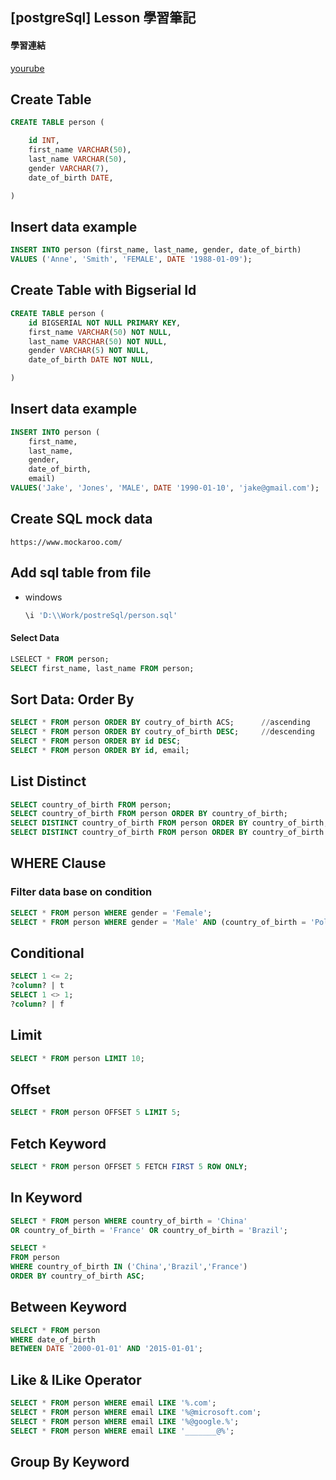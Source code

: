 ## [postgreSql] Lesson 學習筆記

#### 學習連結
[yourube](https://youtu.be/qw--VYLpxG4)

## Create Table

```sql
CREATE TABLE person (

	id INT,
	first_name VARCHAR(50),
	last_name VARCHAR(50),
	gender VARCHAR(7),
	date_of_birth DATE,

)
```



## Insert data example

```sql
INSERT INTO person (first_name, last_name, gender, date_of_birth)
VALUES ('Anne', 'Smith', 'FEMALE', DATE '1988-01-09');
```



## Create Table with Bigserial Id

```sql
CREATE TABLE person (
	id BIGSERIAL NOT NULL PRIMARY KEY,
	first_name VARCHAR(50) NOT NULL,
	last_name VARCHAR(50) NOT NULL,
	gender VARCHAR(5) NOT NULL,
	date_of_birth DATE NOT NULL,

)
```



## Insert data example

```sql
INSERT INTO person (
	first_name,
	last_name,
	gender,
	date_of_birth,
	email)
VALUES('Jake', 'Jones', 'MALE', DATE '1990-01-10', 'jake@gmail.com');
```



## Create SQL mock data

```
https://www.mockaroo.com/
```



## Add sql table from file

- windows

  ```sql
  \i 'D:\\Work/postreSql/person.sql'
  ```



#### Select Data

```SQL
LSELECT * FROM person;
SELECT first_name, last_name FROM person;
```



## Sort Data: Order By

```sql
SELECT * FROM person ORDER BY coutry_of_birth ACS;		//ascending
SELECT * FROM person ORDER BY coutry_of_birth DESC;		//descending
SELECT * FROM person ORDER BY id DESC;
SELECT * FROM person ORDER BY id, email;
```



## List Distinct

```sql
SELECT country_of_birth FROM person;
SELECT country_of_birth FROM person ORDER BY country_of_birth;
SELECT DISTINCT country_of_birth FROM person ORDER BY country_of_birth;
SELECT DISTINCT country_of_birth FROM person ORDER BY country_of_birth DESC;
```



## WHERE Clause

### Filter data base on condition

```sql
SELECT * FROM person WHERE gender = 'Female';
SELECT * FROM person WHERE gender = 'Male' AND (country_of_birth = 'Poland' OR country_of_birth = 'France');
```



## Conditional

```sql
SELECT 1 <= 2;
?column? | t
SELECT 1 <> 1;
?column? | f

```
## Limit

```sql
SELECT * FROM person LIMIT 10;
```
## Offset

```sql
SELECT * FROM person OFFSET 5 LIMIT 5;
```



## Fetch Keyword

```sql
SELECT * FROM person OFFSET 5 FETCH FIRST 5 ROW ONLY;
```



## In Keyword

```sql
SELECT * FROM person WHERE country_of_birth = 'China'
OR country_of_birth = 'France' OR country_of_birth = 'Brazil';

SELECT *
FROM person
WHERE country_of_birth IN ('China','Brazil','France')
ORDER BY country_of_birth ASC;
```

## Between Keyword

```sql
SELECT * FROM person
WHERE date_of_birth
BETWEEN DATE '2000-01-01' AND '2015-01-01';
```



## Like & ILike Operator

```sql
SELECT * FROM person WHERE email LIKE '%.com';
SELECT * FROM person WHERE email LIKE '%@microsoft.com';
SELECT * FROM person WHERE email LIKE '%@google.%';
SELECT * FROM person WHERE email LIKE '_______@%';

```



## Group By Keyword

```

```





